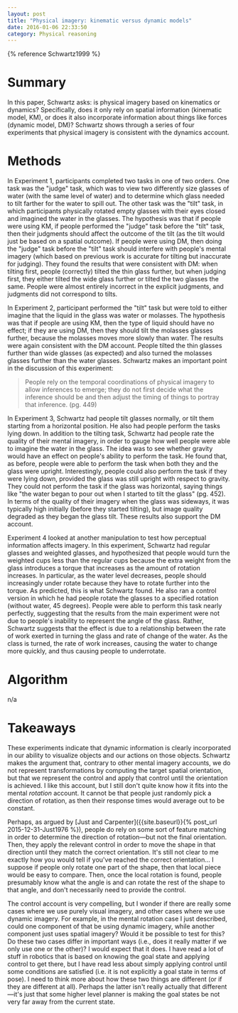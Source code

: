 ```yaml
---
layout: post
title: "Physical imagery: kinematic versus dynamic models"
date: 2016-01-06 22:33:50
category: Physical reasoning
---
```


{% reference Schwartz1999 %}

# Summary

In this paper, Schwartz asks: is physical imagery based on kinematics or dynamics? Specifically, does it only rely on spatial information (kinematic model, KM), or does it also incorporate information about things like forces (dynamic model, DM)? Schwartz shows through a series of four experiments that physical imagery is consistent with the dynamics account.

# Methods

In Experiment 1, participants completed two tasks in one of two orders. One task was the "judge" task, which was to view two differently size glasses of water (with the same level of water) and to determine which glass needed to tilt farther for the water to spill out. The other task was the "tilt" task, in which participants physically rotated empty glasses with their eyes closed and imagined the water in the glasses. The hypothesis was that if people were using KM, if people performed the "judge" task before the "tilt" task, then their judgments should affect the outcome of the tilt (as the tilt would just be based on a spatial outcome). If people were using DM, then doing the "judge" task before the "tilt" task should interfere with people's mental imagery (which based on previous work is accurate for tilting but inaccurate for judging). They found the results that were consistent with DM: when tilting first, people (correctly) tilted the thin glass further, but when judging first, they either tilted the wide glass further or tilted the two glasses the same. People were almost entirely incorrect in the explicit judgments, and judgments did not correspond to tilts.

In Experiment 2, participant performed the "tilt" task but were told to either imagine that the liquid in the glass was water or molasses. The hypothesis was that if people are using KM, then the type of liquid should have no effect; if they are using DM, then they should tilt the molasses glasses further, because the molasses moves more slowly than water. The results were again consistent with the DM account. People tilted the thin glasses further than wide glasses (as expected) and also turned the molasses glasses further than the water glasses. Schwartz makes an important point in the discussion of this experiment:

> People rely on the temporal coordinations of physical imagery to allow inferences to emerge; they do not first decide what the inference should be and then adjust the timing of things to portray that inference. (pg. 449)

In Experiment 3, Schwartz had people tilt glasses normally, or tilt them starting from a horizontal position. He also had people perform the tasks lying down. In addition to the tilting task, Schwartz had people rate the quality of their mental imagery, in order to gauge how well people were able to imagine the water in the glass. The idea was to see whether gravity would have an effect on people's ability to perform the task. He found that, as before, people were able to perform the task when both they and the glass were upright. Interestingly, people could also perform the task if they were lying down, provided the glass was still upright with respect to gravity. They could not perform the task if the glass was horizontal, saying things like "the water began to pour out when I started to tilt the glass" (pg. 452). In terms of the quality of their imagery when the glass was sideways, it was typically high initially (before they started tilting), but image quality degraded as they began the glass tilt. These results also support the DM account.

Experiment 4 looked at another manipulation to test how perceptual information affects imagery. In this experiment, Schwartz had regular glasses and weighted glasses, and hypothesized that people would turn the weighted cups less than the regular cups because the extra weight from the glass introduces a torque that increases as the amount of rotation increases. In particular, as the water level decreases, people should increasingly under rotate because they have to rotate further into the torque. As predicted, this is what Schwartz found. He also ran a control version in which he had people rotate the glasses to a specified rotation (without water, 45 degrees). People were able to perform this task nearly perfectly, suggesting that the results from the main experiment were not due to people's inability to represent the angle of the glass. Rather, Schwartz suggests that the effect is due to a relationship between the rate of work exerted in turning the glass and rate of change of the water. As the class is turned, the rate of work increases, causing the water to change more quickly, and thus causing people to underrotate.

# Algorithm

n/a

# Takeaways

These experiments indicate that dynamic information is clearly incorporated in our ability to visualize objects and our actions on those objects. Schwartz makes the argument that, contrary to other mental imagery accounts, we do not represent transformations by computing the target spatial orientation, but that we represent the control and apply that control until the orientation is achieved. I like this account, but I still don't quite know how it fits into the mental *rotation* account. It cannot be that people just randomly pick a direction of rotation, as then their response times would average out to be constant.

Perhaps, as argued by [Just and Carpenter]({{site.baseurl}}{% post_url 2015-12-31-Just1976 %}), people do rely on some sort of feature matching in order to determine the direction of rotation—but not the final orientation. Then, they apply the relevant control in order to move the shape in that direction until they match the correct orientation. It's still not clear to me exactly how you would tell if you've reached the correct orientation... I suppose if people only rotate one part of the shape, then that local piece would be easy to compare. Then, once the local rotation is found, people presumably know what the angle is and can rotate the rest of the shape to that angle, and don't necessarily need to provide the control.

The control account is very compelling, but I wonder if there are really some cases where we use purely visual imagery, and other cases where we use dynamic imagery. For example, in the mental rotation case I just described, could one component of that be using dynamic imagery, while another component just uses spatial imagery? Would it be possible to test for this? Do these two cases differ in important ways (i.e., does it really matter if we only use one or the other)? I would expect that it does. I have read a lot of stuff in robotics that is based on knowing the goal state and applying control to get there, but I have read less about simply applying control until some conditions are satisfied (i.e. it is not explicitly a goal state in terms of pose). I need to think more about how these two things are different (or if they are different at all). Perhaps the latter isn't really actually that different—it's just that some higher level planner is making the goal states be not very far away from the current state.
